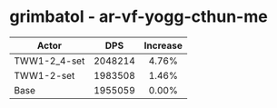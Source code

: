 # grimbatol - ar-vf-yogg-cthun-me
| Actor | DPS | Increase |
|---|:---:|:---:|
|TWW1-2_4-set|2048214|4.76%|
|TWW1-2-set|1983508|1.46%|
|Base|1955059|0.00%|
